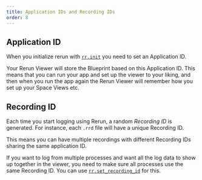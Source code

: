 ```yaml
---
title: Application IDs and Recording IDs
order: 8
---
```


## Application ID
When you initialize rerun with [`rr.init`](https://ref.rerun.io/docs/python/latest/common/initialization/#rerun.init) you need to set an Application ID.

Your Rerun Viewer will store the Blueprint based on this Application ID.
This means that you can run your app and set up the viewer to your liking,
and then when you run the app again the Rerun Viewer will remember how you set up your Space Views etc.

## Recording ID
Each time you start logging using Rerun, a random _Recording ID_ is generated.
For instance, each `.rrd` file will have a unique Recording ID.

This means you can have multiple recordings with different Recording IDs sharing the same application ID.

If you want to log from multiple processes and want all the log data to show up
together in the viewer, you need to make sure all processes use the same Recording ID.
You can use [`rr.set_recording_id`](https://ref.rerun.io/docs/python/latest/common/viewer_control/#rerun.set_recording_id) for this.
